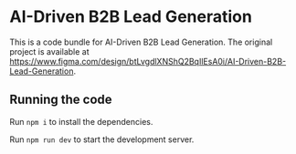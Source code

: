 
  # AI-Driven B2B Lead Generation

  This is a code bundle for AI-Driven B2B Lead Generation. The original project is available at https://www.figma.com/design/btLvgdlXNShQ2BqIlEsA0i/AI-Driven-B2B-Lead-Generation.

  ## Running the code

  Run `npm i` to install the dependencies.

  Run `npm run dev` to start the development server.
  